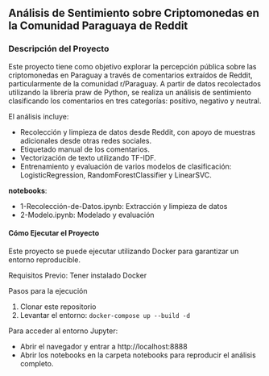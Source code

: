 ## Análisis de Sentimiento sobre Criptomonedas en la Comunidad Paraguaya de Reddit


### Descripción del Proyecto

Este proyecto tiene como objetivo explorar la percepción pública sobre las criptomonedas en Paraguay a través de comentarios extraídos de Reddit, particularmente de la comunidad r/Paraguay. A partir de datos recolectados utilizando la librería praw de Python, se realiza un análisis de sentimiento clasificando los comentarios en tres categorías: positivo, negativo y neutral.

El análisis incluye:

- Recolección y limpieza de datos desde Reddit, con apoyo de muestras adicionales desde otras redes sociales.
- Etiquetado manual de los comentarios.
- Vectorización de texto utilizando TF-IDF.
- Entrenamiento y evaluación de varios modelos de clasificación: LogisticRegression, RandomForestClassifier y LinearSVC.

**notebooks**:

- 1-Recolección-de-Datos.ipynb: Extracción y limpieza de datos
- 2-Modelo.ipynb: Modelado y evaluación

#### Cómo Ejecutar el Proyecto

Este proyecto se puede ejecutar utilizando Docker para garantizar un entorno reproducible.

Requisitos Previo: Tener instalado Docker

Pasos para la ejecución

1. Clonar este repositorio
2. Levantar el entorno:
`docker-compose up --build -d`

Para acceder al entorno Jupyter:
- Abrir el navegador y entrar a http://localhost:8888
- Abrir los notebooks en la carpeta notebooks para reproducir el análisis completo.